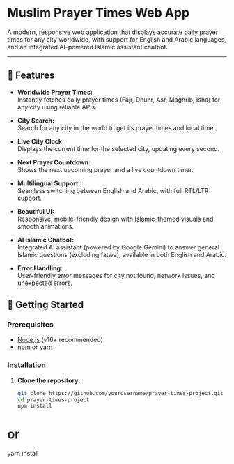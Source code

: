 # Muslim Prayer Times Web App

A modern, responsive web application that displays accurate daily prayer times for any city worldwide, with support for English and Arabic languages, and an integrated AI-powered Islamic assistant chatbot.

---

## 🌟 Features

- **Worldwide Prayer Times:**  
  Instantly fetches daily prayer times (Fajr, Dhuhr, Asr, Maghrib, Isha) for any city using reliable APIs.

- **City Search:**  
  Search for any city in the world to get its prayer times and local time.

- **Live City Clock:**  
  Displays the current time for the selected city, updating every second.

- **Next Prayer Countdown:**  
  Shows the next upcoming prayer and a live countdown timer.

- **Multilingual Support:**  
  Seamless switching between English and Arabic, with full RTL/LTR support.

- **Beautiful UI:**  
  Responsive, mobile-friendly design with Islamic-themed visuals and smooth animations.

- **AI Islamic Chatbot:**  
  Integrated AI assistant (powered by Google Gemini) to answer general Islamic questions (excluding fatwa), available in both English and Arabic.

- **Error Handling:**  
  User-friendly error messages for city not found, network issues, and unexpected errors.


## 🚀 Getting Started

### Prerequisites

- [Node.js](https://nodejs.org/) (v16+ recommended)
- [npm](https://www.npmjs.com/) or [yarn](https://yarnpkg.com/)

### Installation

1. **Clone the repository:**
   ```sh
   git clone https://github.com/yourusername/prayer-times-project.git
   cd prayer-times-project
   npm install
   ```

# or

yarn install
